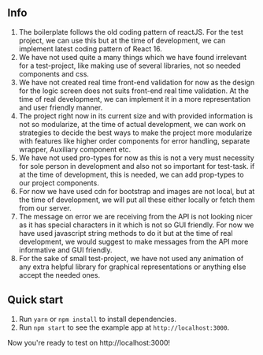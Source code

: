 ## Info

1. The boilerplate follows the old coding pattern of reactJS. For the test project, we can use this but at the time of development, we can implement latest coding pattern of  React 16.
2. We have not used quite a many things which we have found irrelevant for a test-project, like making use of several libraries, not so needed components and css.
3. We have not created real time front-end validation for now as the design for the logic screen does not suits front-end real time validation. At the time of real development, we can implement it in a more representation and user friendly manner.
4. The project right now in its current size and with provided information is not so modularize, at the time of actual development, we can work on strategies to decide the best ways to make the project more modularize with features like higher order components for error handling, separate wrapper, Auxiliary component etc.
5. We have not used pro-types for now as this is not a very must necessity for sole person in development and also not so important for test-task. if at the time of development, this is needed, we can add prop-types to our project components.
6. For now we have used cdn for bootstrap and images are not local, but at the time of development, we will put all these either locally or fetch them from our server.
7. The message on error we are receiving from the API is not looking nicer as it has special characters in it which is not so GUI friendly. For now we have used javascript string methods to do it but at the time of real development, we would suggest to make messages from the API more informative and GUI friendly.
8. For the sake of small test-project, we have not used any animation of any extra helpful library for graphical representations or anything else accept the needed ones.

## Quick start

1. Run `yarn` or `npm install` to install dependencies.<br />
2. Run `npm start` to see the example app at `http://localhost:3000`.

Now you're ready to test on http://localhost:3000!
